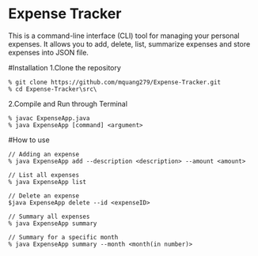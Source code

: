# Expense Tracker
This is a command-line interface (CLI) tool for managing your personal expenses. It allows you to add, delete, list, summarize expenses and store expenses into JSON file. 

#Installation
1.Clone the repository
```
% git clone https://github.com/mquang279/Expense-Tracker.git
% cd Expense-Tracker\src\
```
2.Compile and Run through Terminal
```
% javac ExpenseApp.java
% java ExpenseApp [command] <argument>
```

#How to use
```
// Adding an expense
% java ExpenseApp add --description <description> --amount <amount>

// List all expenses
% java ExpenseApp list

// Delete an expense
$java ExpenseApp delete --id <expenseID>

// Summary all expenses
% java ExpenseApp summary

// Summary for a specific month
% java ExpenseApp summary --month <month(in number)>
